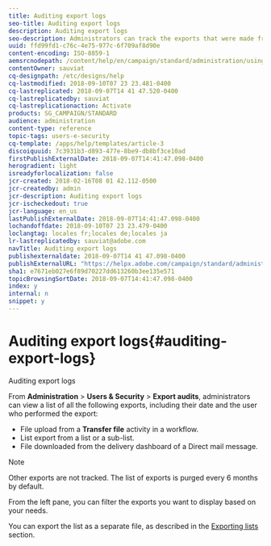 ```yaml
---
title: Auditing export logs
seo-title: Auditing export logs
description: Auditing export logs
seo-description: Administrators can track the exports that were made from Adobe Campaign.
uuid: ffd99fd1-c76c-4e75-977c-6f709af8d90e
content-encoding: ISO-8859-1
aemsrcnodepath: /content/help/en/campaign/standard/administration/using/auditing-export-logs
contentOwner: sauviat
cq-designpath: /etc/designs/help
cq-lastmodified: 2018-09-10T07 23 23.481-0400
cq-lastreplicated: 2018-09-07T14 41 47.520-0400
cq-lastreplicatedby: sauviat
cq-lastreplicationaction: Activate
products: SG_CAMPAIGN/STANDARD
audience: administration
content-type: reference
topic-tags: users-e-security
cq-template: /apps/help/templates/article-3
discoiquuid: 7c3931b3-d893-477e-8be9-db8bf3ce10ad
firstPublishExternalDate: 2018-09-07T14:41:47.098-0400
herogradient: light
isreadyforlocalization: false
jcr-created: 2018-02-16T08 01 42.112-0500
jcr-createdby: admin
jcr-description: Auditing export logs
jcr-ischeckedout: true
jcr-language: en_us
lastPublishExternalDate: 2018-09-07T14:41:47.098-0400
lochandoffdate: 2018-09-10T07 23 23.479-0400
loclangtag: locales fr;locales de;locales ja
lr-lastreplicatedby: sauviat@adobe.com
navTitle: Auditing export logs
publishexternaldate: 2018-09-07T14 41 47.098-0400
publishExternalURL: "https://helpx.adobe.com/campaign/standard/administration/using/auditing-export-logs.html"
sha1: e7671eb027e6f89d70227dd613260b3ee135e571
topicBrowsingSortDate: 2018-09-07T14:41:47.098-0400
index: y
internal: n
snippet: y
---
```


# Auditing export logs{#auditing-export-logs}

Auditing export logs

From **Administration** > **Users & Security** > **Export audits**, administrators can view a list of all the following exports, including their date and the user who performed the export:

* File upload from a **Transfer file** activity in a workflow.
* List export from a list or a sub-list.
* File downloaded from the delivery dashboard of a Direct mail message.

>[!NOTE]
>
>Other exports are not tracked. The list of exports is purged every 6 months by default.

From the left pane, you can filter the exports you want to display based on your needs.

You can export the list as a separate file, as described in the [Exporting lists](../../automating/using/exporting-lists.md) section.
